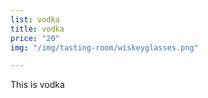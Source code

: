 ```yaml
---
list: vodka
title: vodka
price: "20"
img: "/img/tasting-room/wiskeyglasses.png"

---
```

This is vodka